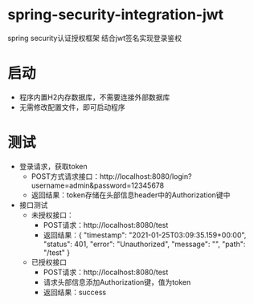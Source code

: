 # spring-security-integration-jwt
spring security认证授权框架 结合jwt签名实现登录鉴权
# 启动
  - 程序内置H2内存数据库，不需要连接外部数据库
  - 无需修改配置文件，即可启动程序
# 测试
  - 登录请求，获取token
    - POST方式请求接口：http://localhost:8080/login?username=admin&password=12345678
	- 返回结果：token存储在头部信息header中的Authorization键中
  - 接口测试
    - 未授权接口： 
	  - POST请求：http://localhost:8080/test
	  - 返回结果：{
			"timestamp": "2021-01-25T03:09:35.159+00:00",
			"status": 401,
			"error": "Unauthorized",
			"message": "",
			"path": "/test"
		}
    - 已授权接口
	  - POST请求：http://localhost:8080/test
	  - 请求头部信息添加Authorization键，值为token
	  - 返回结果：success
